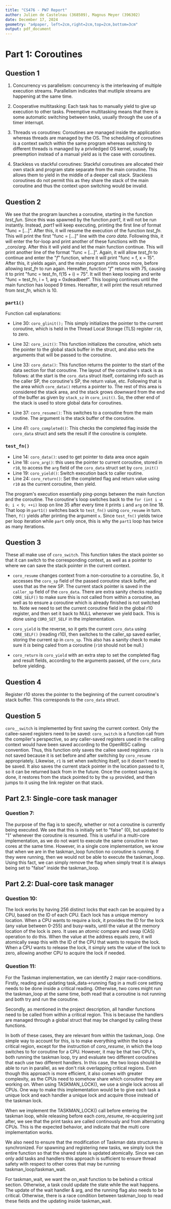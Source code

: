 ```yaml
---
title: "CS476 - PW7 Report"
author: Julien de Castelnau (368509), Magnus Meyer (396302)
date: December 17, 2024
geometry: "a4paper, left=2cm,right=2cm,top=2cm,bottom=3cm"
output: pdf_document
---
```


# Part 1: Coroutines

## Question 1

1. Concurrency vs parallelism: concurrency is the interleaving of multiple execution streams. Parallelism indicates that mutliple streams are happening at the same time.

2. Cooperative multitasking: Each task has to manually yield to give up execution to other tasks. Preemptive multitasking means that there is some automatic switching between tasks, usually through the use of a timer interrupt.

3. Threads vs coroutines: Coroutines are managed inside the application whereas threads are managed by the OS. The scheduling of coroutines is a context switch within the same program whereas switching to different threads is managed by a priviledged OS kernel, usually by preemption instead of a manual yield as is the case with coroutines.

4. Stackless vs stackful coroutines: Stackful coroutines are allocated their own stack and program state separate from the main coroutine. This allows them to yield in the middle of a deeper call stack. Stackless coroutines do not permit this as they share the stack of the main coroutine and thus the context upon switching would be invalid.

## Question 2

We see that the program launches a coroutine, starting in the function _test\_fun_. Since this was spawned by the function _part1_, it will not be run instantly. Instead, _part1_ will keep executing, printing the first line of format "func = \[...\]". After this, it will resume the execution of the function _test\_fn_. This will print the first "func = \[...\]" line with the _coro data_. Following this, it will enter the for-loop and print another of these functions with the _coro/_arg_. After this it will yield and let the main function continue. 
This will print another line of the format "func = \[...\]". 
Again, it will allow _test\_fn_ to continue and enter the "_f_" function, where it will print "func = f, x = 15".
After this, it yields again, and the main program prints once more, before allowing _test\_fn_ to run again. Hereafter, function "_f_" returns with 75, causing it to print "func = test_fn, f(15 + i) = 75". It will then keep looping and write "func = test_fn, i = 1, arg = 0xdeadbeef". 
This looping continues until the main function has looped 9 times. Hereafter, it will print the result returned from _test\_fn_, which is 10.

### `part1()`
Function call explanations:

* Line 30: `coro_glinit();` This simply initializes the pointer to the current coroutine, which is held in the Thread Local Storage (TLS) register `r10`, to zero.

* Line 32: `coro_init()`: This function initializes the coroutine, which sets the pointer to the global stack buffer in the struct, and also sets the arguments that will be passed to the coroutine. 

* Line 33: `coro_data()`: This function returns the pointer to the start of the data section for that coroutine. The layout of the coroutine's stack is as follows: at the start is the `coro_data` struct itself, containing info such as the caller SP, the coroutine's SP, the return value, etc. Following that is the area which `core_data()` returns a pointer to. The rest of this area is considered the stack area, and the stack grows downward from the end of the buffer as given by `stack_sz` in `coro_init()`. So, the other end of the stack is used to store global data for coroutines.

* Line 37: `coro_resume()`: This switches to a coroutine from the main routine. The argument is the stack buffer of the coroutine.

* Line 41: `coro_completed()`: This checks the completed flag inside the `coro_data` struct and sets the result if the coroutine is complete.

### `test_fn()`

* Line 14: `coro_data()`: used to get pointer to data area once again
* Line 18: `coro_arg()`: this uses the pointer to current coroutine, stored in `r10`, to access the `arg` field of the `coro_data` struct set by `coro_init()`
* Line 19: `coro_yield()`: Switch execution back to caller routine.
* Line 24: `coro_return()`: Set the completed flag and return value using `r10` as the current coroutine, then yield.

The program's execution essentially ping-pongs between the main function and the coroutine. The coroutine's loop switches back to the `for (int i = 0; i < 9; ++i)` loop on line 35 after every time it prints `i` and `arg` on line 18. That loop in `part1()` switches back to `test_fn()` using `coro_resume` in turn. Then, `f()` yields after printing the argument `x`. Since `test_fn()` yields twice per loop iteration while `part` only once, this is why the `part1` loop has twice as many iterations.

## Question 3

These all make use of `coro_switch`. This function takes the stack pointer so that it can switch to the corresponding context, as well as a pointer to where we can save the stack pointer in the current context. 

* `coro_resume` changes context from a non-coroutine to a coroutine. So, it accesses the `coro_sp` field of the passed coroutine stack buffer, and uses that as the new SP. The current stack pointer is saved in the `caller_sp` field of the `coro_data`. There are extra sanity checks reading `CORE_SELF()` to make sure this is not called from within a coroutine, as well as to ensure a coroutine which is already finished is not switched to. Note we need to set the current coroutine field in the global r10 register, and then set it back to NULL whenever we yield back. This is done using `CORO_SET_SELF` in the implementation.
 
* `coro_yield` is the reverse, so it gets the current `coro_data` using `CORE_SELF()` (reading r10), then switches to the caller_sp saved earlier, storing the current sp in `coro_sp`. This also has a sanity check to make sure it *is* being caled from a coroutine (`r10` should not be null.)

* `coro_return` is `coro_yield` with an extra step to set the completed flag and result fields, according to the arguments passed, of the `coro_data` before yielding.

## Question 4

Register r10 stores the pointer to the beginning of the current coroutine's stack buffer. This corresponds to the `coro_data` struct.

## Question 5

`coro__switch` is implemented by first saving the current context. Only the callee-saved registers need to be saved: `coro_switch` is a function call from the compiler's perspective, so any caller-saved registers used in the calling context would have been saved according to the OpenRISC calling convention. Thus, this function only saves the callee saved registers. `r10` is not saved because it is set before and after switching by `coro_resume` appropriately. Likewise, `r1` is set when switching itself, so it doesn't need to be saved. It also saves the current stack pointer in the location passed to it, so it can be returned back from in the future. Once the context saving is done, it restores from the stack pointed to by the `sp` provided, and then jumps to it using the link register on that stack.

## Part 2.1: Single-core task manager
### Question 7:
The purpose of the flag is to specify, whether or not a coroutine is currently being executed. We see that this is initially set to "false" (0), but updated to "1" whenever the coroutine is resumed. This is useful in a multi-core implementation, as we do not want to execute the same coroutine in two cores at the same time. However, in a single core implementation, we know that when we are in the taskman\_loop function no coroutine is running. If they were running, then we would not be able to execute the taskman\_loop. Using this fact, we can simply remove the flag when simply treat it is always being set to "false" inside the taskman\_loop.


## Part 2.2: Dual-core task manager
### Question 10:
The lock works by having 256 distinct locks that each can be acquired by a CPU, based on the ID of each CPU. Each lock has a unique memory location. When a CPU wants to require a lock, it provides the ID for the lock (any value between 0-255) and busy-waits, until the value at the memory location of the lock is zero. It uses an _atomic_ compare and swap (CAS) operation to do this. When the value at the address equals zero, it will atomically swap this with the ID of the CPU that wants to require the lock. 
When a CPU wants to release the lock, it simply sets the value of the lock to zero, allowing another CPU to acquire the lock if needed.

### Question 11:
For the Taskman implementation, we can identify 2 major race-conditions.
Firstly, reading and updating task_data->running flag in a mutli core setting needs to be done inside a critical reading. Otherwise, two cores might run the taskman\_loop at the same time, both read that a coroutine is not running and both try and run the coroutine.

Secondly, as mentioned in the project description, all handler functions need to be called from within a critical region. This is because the handlers are managed through a global struct that may be changed by calling these functions. 

In both of these cases, they are relevant from within the taskman\_loop. One simple way to account for this, is to make everything within the loop a critical region, except for the instruction of _coro\_resume_, in which the loop switches to for coroutine for a CPU. However, it may be that two CPU's, both running the taskman loop, try and evaluate two different coroutines that each use two different handlers. In this case, the two loops should be able to run in parallel, as we don't risk overlapping critical regions. Even though this approach is more efficient, it also comes with greater complexity, as the CPUs need to somehow share which coroutine they are working on. When using TASKMAN\_LOCK(), we use a single lock across all CPUs. One way to make this implementation would be to give each task a unique lock and each handler a unique lock and acquire those instead of the taskman lock. 

When we implement the TASKMAN\_LOCK() call before entering the taskman loop, while releasing before each _coro\_resume_, re-acquiering just after, we see that the print tasks are called continously and from alternating CPUs. This is the expected behavior, and indicate that the multi core implementation works.

We also need to ensure that the modification of Taskman data structures is synchronized. For spawning and registering new tasks, we simply lock the entire function so that the shared state is updated atomically. Since we can only add tasks and handlers this approach is sufficient to ensure thread safety with respect to other cores that may be running taskman_loop/taskman_wait. 

For taskman_wait, we want the on_wait function to be behind a critical section. Otherwise, a task could update the state while the wait happens. The update of the wait handler & arg, and the running flag also needs to be critical. Otherwise, there is a race condition between taskman_loop to read these fields and the updating inside taskman_wait.